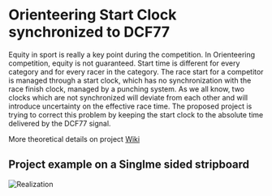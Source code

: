 # Orienteering Start Clock synchronized to DCF77

Equity in sport is really a key point during the competition. In Orienteering
competition, equity is not guaranteed. Start time is different for every
category and for every racer in the category. The race start for a competitor
is managed through a start clock, which has no synchronization with the race
finish clock, managed by a punching system. As we all know, two clocks which
are not synchronized will deviate from each other and will introduce
uncertainty on the effective race time. The proposed project is trying to
correct this problem by keeping the start clock to the absolute time delivered
by the DCF77 signal.

More theoretical details on project
[Wiki](https://github.com/Jolatomme/CO_Startclock/wiki)

## Project example on a Singlme sided stripboard
![Realization](https://github.com/Jolatomme/CO_Startclock/Img/CO_Clock_bb.png)
